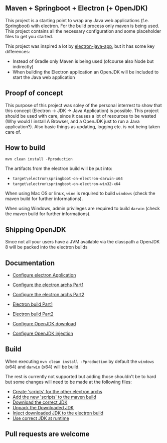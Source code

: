 ## Maven + Springboot + Electron (+ OpenJDK)

This project is a starting point to wrap any Java web applications (f.e. Springboot) with electron. For the build process only maven is being used. This project contains all the necessary configuration and some placeholder files to get you started.

This project was inspired a lot by [electron-java-app](https://github.com/jreznot/electron-java-app), but it has some key differences: 
* Instead of Gradle only Maven is being used (ofcourse also Node but indirectly)
* When building the Electron application an OpenJDK will be included to start the Java web application

## Proopf of concept
This purpose of this project was soley of the personal interrest to show that this concept (Electron -> JDK -> Java Application) is possible. This project should be used with care, since it causes a lot of resources to be wasted (Why would I install A Browser, and a OpenJDK just to run a Java application?). Also basic things as updating, logging etc. is not being taken care of. 

## How to build
`mvn clean install -Pproduction`

The artifacts from the electron build will be put into:
* `target\electron\springboot-on-electron-darwin-x64`
* `target\electron\springboot-on-electron-win32-x64`

When using Mac OS or linux, `wine` is required to build `windows` (check the maven build for further informations).

When using Windows, admin privileges are required to build `darwin` (check the maven build for further informations).

## Shipping OpenJDK
Since not all your users have a JVM available via the classpath a OpenJDK 8 will be packed into the electron builds

## Documentation
* [Configure electron Application](https://github.com/appreciated/maven-springboot-electron/tree/master/src/main/javascript)
* [Configure the electron archs Part1](https://github.com/appreciated/maven-springboot-electron/blob/master/src/main/javascript/package.json)
* [Configure the electron archs Part2](https://github.com/appreciated/maven-springboot-electron/blob/master/pom.xml#L236-L257)

* [Electron build Part1](https://github.com/appreciated/maven-springboot-electron/blob/master/pom.xml#L198-L259)
* [Electron build Part2](https://github.com/appreciated/maven-springboot-electron/blob/master/pom.xml#L333-L358)
* [Configure OpenJDK download](https://github.com/appreciated/maven-springboot-electron/blob/master/pom.xml#L260-L332)
* [Configure OpenJDK injection](https://github.com/appreciated/maven-springboot-electron/blob/master/pom.xml#L359-L397)


## Build
When executing `mvn clean install -Pproduction` by default the `windows` (x64) and `darwin` (x64) will be build.

The rest is currently not supported but adding those shouldn't be to hard but some changes will need to be made at the following files:
* [Create 'scripts' for the other electron archs](https://github.com/appreciated/maven-springboot-electron/blob/master/src/main/javascript/package.json#L14-L17)
* [Add the new 'scripts' to the maven build](https://github.com/appreciated/maven-springboot-electron/blob/master/pom.xml#L236-L257)
* [Download the correct JDK](https://github.com/appreciated/maven-springboot-electron/blob/master/pom.xml#L265-L294)
* [Unpack the Downloaded JDK](https://github.com/appreciated/maven-springboot-electron/blob/master/pom.xml#L296-L332)
* [Inject downloaded JDK to the electron build](https://github.com/appreciated/maven-springboot-electron/blob/master/pom.xml#L359-L395)
* [Use correct JDK at runtime](https://github.com/appreciated/maven-springboot-electron/blob/master/src/main/javascript/main.js#L108-L139)


## Pull requests are welcome
